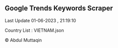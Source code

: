 

## Google Trends Keywords Scraper 
 
Last Update 01-06-2023 , 21:19:10

Country List :
VIETNAM.json



© Abdul Muttaqin 
